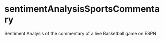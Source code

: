 # sentimentAnalysisSportsCommentary
Sentiment Analysis of the commentary of a live Basketball game on ESPN
